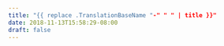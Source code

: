 ```yaml
---
title: "{{ replace .TranslationBaseName "-" " " | title }}"
date: 2018-11-13T15:58:29-08:00
draft: false
---
```

